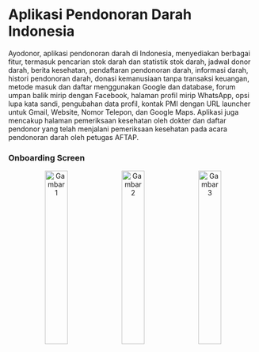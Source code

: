 <h1 align="left">Aplikasi Pendonoran Darah Indonesia</h1>
<p align="left">Ayodonor, aplikasi pendonoran darah di Indonesia, menyediakan berbagai fitur, termasuk pencarian stok darah dan statistik stok darah, jadwal donor darah, berita kesehatan, pendaftaran pendonoran darah, informasi darah, histori pendonoran darah, donasi kemanusiaan tanpa transaksi keuangan, metode masuk dan daftar menggunakan Google dan database, forum umpan balik mirip dengan Facebook, halaman profil mirip WhatsApp, opsi lupa kata sandi, pengubahan data profil, kontak PMI dengan URL launcher untuk Gmail, Website, Nomor Telepon, dan Google Maps. Aplikasi juga mencakup halaman pemeriksaan kesehatan oleh dokter dan daftar pendonor yang telah menjalani pemeriksaan kesehatan pada acara pendonoran darah oleh petugas AFTAP.</p>
<h3 align="left">Onboarding Screen</h3>
<p align="center">
  <img src="![Screenshot_1706332258](https://github.com/DikaHaryadi/ayodonor/assets/61583913/e5cf5119-00ca-4a5e-b7d1-aeaedc882102)" alt="Gambar 1" width="30%">
  <img src="!![Screenshot_1706332258](https://github.com/DikaHaryadi/ayodonor/assets/61583913/e5cf5119-00ca-4a5e-b7d1-aeaedc882102)" alt="Gambar 2" width="30%">
  <img src="URL_GAMBAR_3" alt="Gambar 3" width="30%">
</p>


